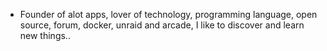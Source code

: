 - Founder of alot apps, lover of technology, programming language, open source, forum, docker, unraid and arcade, I like to discover and learn new things..
  <br>


































































































































































































































































































































































































































































































































































































































































































































































































































































































































































































































































































































































































































































































































































































































































































































































































































































































































































































































































































































































































































































































































































































































































































































































































































































































































































































































































































































































































































































































































































































































































































































































































































































































































































































































































































































































































































































































































































































































































































































































































































































































































































































































































































































































































































































































































































































































































































































































































































































































































































































































































































































































































































































































































































































































































































































































































































































































































































































































































































































































































































































































































































































































































































































































































































































































































































































































































































































































































































































































































































































































































































































































































































































































































































































































































































































































































































































































































































































